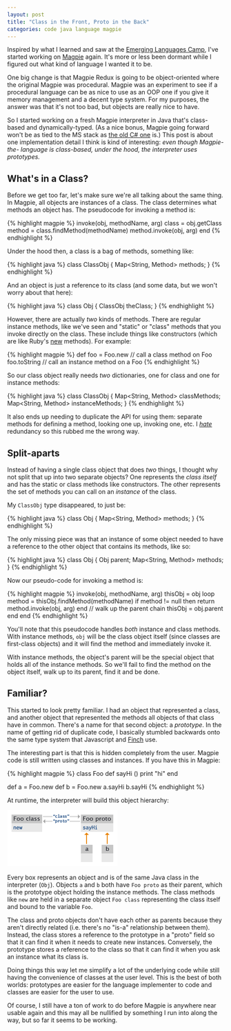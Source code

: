 ```yaml
---
layout: post
title: "Class in the Front, Proto in the Back"
categories: code java language magpie
---
```

Inspired by what I learned and saw at the [Emerging Languages Camp](http://emerginglangs.com/), I've
started working on [Magpie](http://bitbucket.org/munificent/magpie) again. It's more or less been dormant while I
figured out what kind of language I wanted it to be.

One big change is that Magpie Redux is going to be object-oriented where the
original Magpie was procedural. Magpie was an experiment to see if a
procedural language can be as nice to use as an OOP one if you give it memory
management and a decent type system. For my purposes, the answer was that it's
not too bad, but objects are really nice to have.

So I started working on a fresh Magpie interpreter in Java that's class-based
and dynamically-typed. (As a nice bonus, Magpie going forward won't be as tied
to the MS stack as [the old C# one](http://bitbucket.org/munificent/magpie/src/tip/csharp/) is.) This post is about one
implementation detail I think is kind of interesting: *even though Magpie-the-
language is class-based, under the hood, the interpreter uses prototypes.*

## What's in a Class?

Before we get too far, let's make sure we're all talking about the same thing.
In Magpie, all objects are instances of a class. The class determines what
methods an object has. The pseudocode for invoking a method is:

{% highlight magpie %}
invoke(obj, methodName, arg)
    class = obj.getClass
    method = class.findMethod(methodName)
    method.invoke(obj, arg)
end
{% endhighlight %}

Under the hood then, a class is a bag of methods, something like:

{% highlight java %}
class ClassObj {
    Map<String, Method> methods;
}
{% endhighlight %}

And an object is just a reference to its class (and some data, but we won't
worry about that here):

{% highlight java %}
class Obj {
    ClassObj theClass;
}
{% endhighlight %}

However, there are actually *two* kinds of methods. There are regular instance
methods, like we've seen and "static" or "class" methods that you invoke
directly on the class. These include things like constructors (which are like
Ruby's [new](http://www.devx.com/enterprise/Article/30917/0/page/3) methods). For example:

{% highlight magpie %}
def foo = Foo.new   // call a class method on Foo
foo.toString        // call an instance method on a Foo
{% endhighlight %}

So our class object really needs *two* dictionaries, one for class and one for
instance methods:

{% highlight java %}
class ClassObj {
    Map<String, Method> classMethods;
    Map<String, Method> instanceMethods;
}
{% endhighlight %}

It also ends up needing to duplicate the API for using them: separate methods
for defining a method, looking one up, invoking one, etc. I *[hate](http://en.wikipedia.org/wiki/DRY)* redundancy so this rubbed me the wrong way.

## Split-aparts

Instead of having a single class object that does *two* things, I thought why
not split that up into two separate objects? One represents the *class itself*
and has the static or class methods like constructors. The other represents
the set of methods you can call on an *instance* of the class.

My `ClassObj` type disappeared, to just be:

{% highlight java %}
class Obj {
    Map<String, Method> methods;
}
{% endhighlight %}

The only missing piece was that an instance of some object needed to have a
reference to the other object that contains its methods, like so:

{% highlight java %}
class Obj {
    Obj parent;
    Map<String, Method> methods;
}
{% endhighlight %}

Now our pseudo-code for invoking a method is:

{% highlight magpie %}
invoke(obj, methodName, arg)
    thisObj = obj
    loop
        method = thisObj.findMethod(methodName)
        if method != null then
            return method.invoke(obj, arg)
        end
        // walk up the parent chain
        thisObj = obj.parent
    end
end
{% endhighlight %}

You'll note that this pseudocode handles *both* instance and class methods.
With instance methods, `obj` will be the class object itself (since classes
are first-class objects) and it will find the method and immediately invoke
it.

With instance methods, the object's parent will be the special object that
holds all of the instance methods. So we'll fail to find the method on the
object itself, walk up to its parent, find it and be done.

## Familiar?

This started to look pretty familiar. I had an object that represented a
class, and another object that represented the methods all objects of that
class have in common. There's a name for that second object: a *prototype*. In
the name of getting rid of duplicate code, I basically stumbled backwards onto
the same type system that Javascript and [Finch](http://finch.stuffwithstuff.com/) use.

The interesting part is that this is hidden completely from the user. Magpie
code is still written using classes and instances. If you have this in Magpie:

{% highlight magpie %}
class Foo
    def sayHi () print "hi"
end

def a = Foo.new
def b = Foo.new
a.sayHi
b.sayHi
{% endhighlight %}

At runtime, the interpreter will build this object hierarchy:

![Object hierarchy for a class Foo and two instances of it](/image/2010/08/prototype-hierarchy.png "Object Hierarchy")

Every box represents an object and is of the same Java class in the
interpreter (`Obj`). Objects `a` and `b` both have `Foo proto` as their
parent, which is the prototype object holding the instance methods. The class
methods like `new` are held in a separate object `Foo class` representing the
class itself and bound to the variable `Foo`.

The class and proto objects don't have each other as parents because they
aren't directly related (i.e. there's no "is-a" relationship between them).
Instead, the class stores a reference to the prototype in a "proto" field so
that it can find it when it needs to create new instances. Conversely, the
prototype stores a reference to the class so that it can find it when you ask
an instance what its class is.

Doing things this way let me simplify a lot of the underlying code while still
having the convenience of classes at the user level. This is the best of both
worlds: prototypes are easier for the language implementer to code and classes
are easier for the user to use.

Of course, I still have a ton of work to do before Magpie is anywhere near
usable again and this may all be nullified by something I run into along the
way, but so far it seems to be working.
